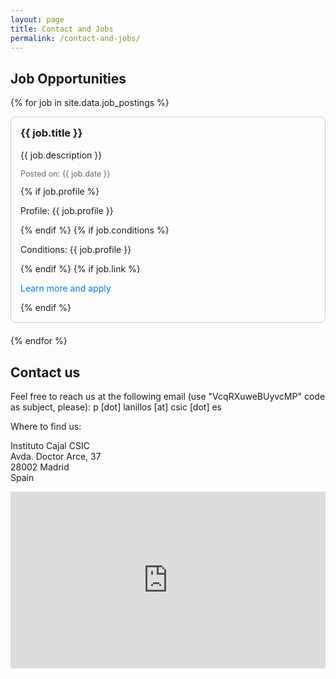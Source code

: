 ```yaml
---
layout: page
title: Contact and Jobs
permalink: /contact-and-jobs/
---
```


<style>
    .map-container {
        position: relative;
        overflow: hidden;
        width: 100%;
        padding-top: 56.25%; 
    }

    .map-container iframe {
        position: absolute;
        top: 0;
        left: 0;
        width: 100%;
        height: 100%;
        border: 0;
    }

    form {
        width: 100%;
        max-width: 600px; 
        margin: 0 auto; 
    }

    form input, form textarea {
        width: 100%;
        box-sizing: border-box; 
    }

    .job-posting {
        border: 1px solid #ccc;
        padding: 15px;
        margin-bottom: 20px;
        border-radius: 8px;
    }

    .job-posting h3 {
        margin-top: 0;
    }

    .job-posting a {
        color: #007bff;
        text-decoration: none;
    }

    .job-posting a:hover {
        text-decoration: underline;
    }

    .job-posting .date {
        color: #666;
        font-size: 0.9em;
    }
</style>

## Job Opportunities

{% for job in site.data.job_postings %}
<div class="job-posting">
    <h3>{{ job.title }}</h3>
    <p>{{ job.description }}</p>
    <p class="date">Posted on: {{ job.date }}</p>
    {% if job.profile %}
    <p>Profile: {{ job.profile }}</p>
    {% endif %}
    {% if job.conditions %}
    <p>Conditions: {{ job.profile }}</p>
    {% endif %}
    {% if job.link %}
    <p><a href="{{ job.link }}" target="_blank">Learn more and apply</a></p>
    {% endif %}
</div>
{% endfor %}

## Contact us

Feel free to reach us at the following email (use "VcqRXuweBUyvcMP" code as subject, please): p [dot] lanillos [at] csic [dot] es

Where to find us:

Instituto Cajal CSIC<br>
Avda. Doctor Arce, 37<br>
28002 Madrid<br>
Spain
<div class="map-container">
    <iframe src="https://www.google.com/maps/embed?pb=!1m18!1m12!1m3!1d97159.1188015647!2d-3.762632967115804!3d40.44821294662484!2m3!1f0!2f0!3f0!3m2!1i1024!2i768!4f13.1!3m3!1m2!1s0xd4228dc3425106b%3A0xb35f154ebd25a71!2sInstituto%20Cajal%20-%20CSIC!5e0!3m2!1ses!2ses!4v1710016762149!5m2!1ses!2ses" allowfullscreen="" loading="lazy" referrerpolicy="no-referrer-when-downgrade"></iframe>
</div>



